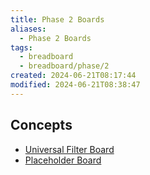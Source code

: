```yaml
---
title: Phase 2 Boards
aliases:
  - Phase 2 Boards
tags:
  - breadboard
  - breadboard/phase/2
created: 2024-06-21T08:17:44
modified: 2024-06-21T08:38:47
---
```


## Concepts
- [Universal Filter Board](projects/Breadboard/Phase%202/boards/Universal%20Filter%20Board.md)
- [Placeholder Board](projects/Breadboard/Phase%202/boards/Placeholder%20Board.md)
